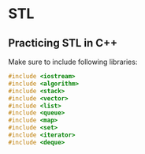 # STL
## Practicing STL in C++
Make sure to include following libraries:
```c++
#include <iostream>
#include <algorithm>
#include <stack>
#include <vector>
#include <list>
#include <queue>
#include <map>
#include <set>
#include <iterator>
#include <deque>
```
